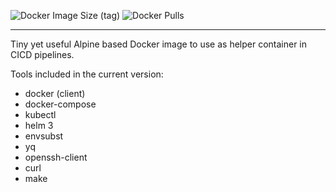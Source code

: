 ![Docker Image Size (tag)](https://img.shields.io/docker/image-size/shahedakz/cicd-helper/latest?label=Size&logo=Docker)
![Docker Pulls](https://img.shields.io/docker/pulls/shahedakz/cicd-helper?label=Pulls&logo=Docker)

---
Tiny yet useful Alpine based Docker image to use as helper container in CICD pipelines.

Tools included in the current version:
- docker (client)
- docker-compose
- kubectl
- helm 3
- envsubst
- yq
- openssh-client
- curl
- make